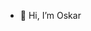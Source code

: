 - 👋 Hi, I’m Oskar

<!---
OskaruSenpai/OskaruSenpai is a ✨ special ✨ repository because its `README.md` (this file) appears on your GitHub profile.
You can click the Preview link to take a look at your changes.
--->

